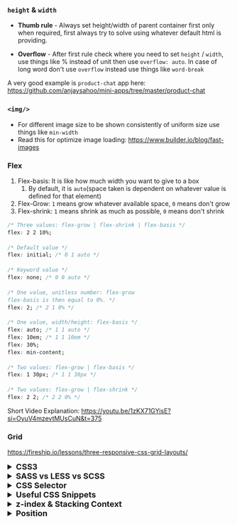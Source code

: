 ### `height` & `width`

- **Thumb rule** - Always set height/width of parent container first only when required, 
first always try to solve using whatever default html is providing.

- **Overflow** - After first rule check where you need to set `height` / `width`, use 
things like % instead of unit then use `overflow: auto`. In case of long word don't use 
`overflow` instead use things like `word-break`

A very good example is `product-chat` app here: https://github.com/anjaysahoo/mini-apps/tree/master/product-chat

### `<img/>`

- For different image size to be shown consistently of uniform size use things like `min-width`
- Read this for optimize image loading: https://www.builder.io/blog/fast-images


### Flex

1. Flex-basis: It is like how much width you want to give to a box
   1. By default, it is `auto`(space taken is dependent on whatever value is defined for that element)
2. Flex-Grow: `1` means grow whatever available space, `0` means don't grow
3. Flex-shrink: `1` means shrink as much as possible, `0` means don't shrink
```css
/* Three values: flex-grow | flex-shrink | flex-basis */
flex: 2 2 10%;

/* Default value */
flex: initial; /* 0 1 auto */

/* Keyword value */
flex: none; /* 0 0 auto */

/* One value, unitless number: flex-grow
flex-basis is then equal to 0%. */
flex: 2; /* 2 1 0% */

/* One value, width/height: flex-basis */
flex: auto; /* 1 1 auto */
flex: 10em; /* 1 1 10em */
flex: 30%;
flex: min-content;

/* Two values: flex-grow | flex-basis */
flex: 1 30px; /* 1 1 30px */

/* Two values: flex-grow | flex-shrink */
flex: 2 2; /* 2 2 0% */

```

Short Video Explanation: https://youtu.be/1zKX71GYisE?si=OyuV4mzevtMUsCuN&t=375

### Grid

https://fireship.io/lessons/three-responsive-css-grid-layouts/

<details >
 <summary style="font-size: large; font-weight: bold">CSS3</summary>

![img.png](img.png)

- Rounded Corners and Gradients. When CSS was released, developers used design images to create rounded corners with different gradients and structures
- Pseudo-classes. CSS supports pseudo-classes that let developers define a particular state of an HTML element. For example, developers can use the pseudo-class to highlight the links on a web page that a user has already clicked on or style an HTML element when the user's mouse hovers over it.
![img_1.png](img_1.png)
- https://www.simplilearn.com/difference-between-css-and-css3-article#:~:text=CSS3%20features%20the%20Selector%20concept,be%20applied%20to%20CSS%20styles.
</details>


<details >
 <summary style="font-size: large; font-weight: bold">SASS vs LESS vs SCSS</summary>

https://www.greatfrontend.com/questions/quiz/what-are-the-advantages-disadvantages-of-using-css-preprocessors

LESS stands for Leaner Style Sheets. It is a backward-compatible language extension for CSS. It allows us to use features like variables, nesting, mixins, etc, all in a CSS-compatible syntax. LESS is influenced by SASS and has influenced the newer “SCSS” syntax of SASS. LESS was used in Bootstrap 3 but was replaced by SASS in Bootstrap 4.

SASS (Syntactically Awesome Stylesheets), SCSS (Sassy CSS), and LESS (Leaner Style Sheets) are all CSS preprocessors that help in writing more maintainable and reusable CSS code. Here’s a detailed explanation of each with examples:

100 seconds short video: https://www.youtube.com/watch?v=akDIJa0AP5c&t=14s

### 1. SASS (Syntactically Awesome Stylesheets)

**SASS** is the original syntax of the SASS preprocessor. It uses indentation rather than braces and semicolons, making it cleaner and shorter.

#### Example
```sass
// Variables
$primary-color: #333

// Mixin
@mixin border-radius($radius) 
  -webkit-border-radius: $radius
  -moz-border-radius: $radius
  border-radius: $radius

// Nesting
nav 
  ul 
    margin: 0
    padding: 0
    list-style: none
  
  li 
    display: inline-block
    
  a 
    display: block
    padding: 6px 12px
    text-decoration: none

// Using mixin
.box 
  @include border-radius(10px)
  background: $primary-color
  color: #fff
  padding: 10px
```

#### SASS Functions
![img_2.png](img_2.png)
![img_3.png](img_3.png)



### 2. SCSS (Sassy CSS)

**SCSS** is a newer syntax of SASS and is fully compatible with CSS syntax. It uses braces and semicolons, making it easier for developers familiar with CSS to pick up.

#### Example
```scss
// Variables
$primary-color: #333;

// Mixin
@mixin border-radius($radius) {
  -webkit-border-radius: $radius;
  -moz-border-radius: $radius;
  border-radius: $radius;
}

// Nesting
nav {
  ul {
    margin: 0;
    padding: 0;
    list-style: none;
  }

  li {
    display: inline-block;
  }

  a {
    display: block;
    padding: 6px 12px;
    text-decoration: none;
  }
}

// Using mixin
.box {
  @include border-radius(10px);
  background: $primary-color;
  color: #fff;
  padding: 10px;
}
```

### 3. LESS (Leaner Style Sheets)

**LESS** is another CSS preprocessor similar to SASS/SCSS but with its own syntax and features. LESS is written in JavaScript and can be run on the client-side or server-side.

#### Example
```less
// Variables
@primary-color: #333;

// Mixin
.border-radius(@radius) {
  -webkit-border-radius: @radius;
  -moz-border-radius: @radius;
  border-radius: @radius;
}

// Nesting
nav {
  ul {
    margin: 0;
    padding: 0;
    list-style: none;
  }

  li {
    display: inline-block;
  }

  a {
    display: block;
    padding: 6px 12px;
    text-decoration: none;
  }
}

// Using mixin
.box {
  .border-radius(10px);
  background: @primary-color;
  color: #fff;
  padding: 10px;
}
```

### Key Differences

1. **Syntax**:
    - SASS uses indentation-based syntax without braces and semicolons.
    - SCSS uses CSS-like syntax with braces and semicolons.
    - LESS uses a syntax similar to SCSS but with some differences in features and functions.

2. **Features**:
    - All preprocessors support variables, nesting, mixins, and functions.
    - SASS/SCSS and LESS have different implementations and additional features (like loops and conditionals).

3. **Compatibility**:
    - SCSS is fully compatible with CSS, making it easier to transition from CSS.
    - LESS also supports a CSS-like syntax but might have some differences in advanced features.

4. **Compilation**:
    - SASS/SCSS is compiled using the Ruby-based `sass` or the Dart-based `dart-sass`.
    - LESS is typically compiled using JavaScript-based tools.
</details>


<details >
 <summary style="font-size: large; font-weight: bold">CSS Selector</summary>
Three basic types: element, class, and ID

1. **What are some of the "gotchas" for writing efficient CSS?**
   Firstly, understand that browsers match selectors from rightmost (key selector) to left. Browsers filter out elements in the DOM according to the key selector and traverse up its parent elements to determine matches. The shorter the length of the selector chain, the faster the browser can determine if that element matches the selector. Hence avoid key selectors that are tag and universal selectors. They match a large number of elements and browsers will have to do more work in determining if the parents do match.

BEM (Block Element Modifier) methodology recommends that everything has a single class, and, where you need hierarchy, that gets baked into the name of the class as well, this naturally makes the selector efficient and easy to override.

Be aware of which CSS properties trigger reflow, repaint, and compositing. Avoid writing styles that change the layout (trigger reflow) where possible.

https://www.greatfrontend.com/questions/quiz/what-are-some-of-the-gotchas-for-writing-efficient-css

2. **Explain how a browser determines what elements match a CSS selector.**

This question is related to the question about writing efficient CSS. Browsers match selectors from rightmost (key selector) to the left. Browsers filter out elements in the DOM according to the key selector and traverse up its parent elements to determine matches. The shorter the length of the selector chain, the faster the browser can determine if that element matches the selector.

For example, with a selector p span, browsers firstly find all the <span> elements and traverse up its parent all the way up to the root to find the <p> element. For a particular <span>, as soon as it finds a <p>, it knows that the <span> matches the selector, and can stop traversing its parents.
https://www.greatfrontend.com/questions/quiz/explain-how-a-browser-determines-what-elements-match-a-css-selector?format=quiz


https://developer.mozilla.org/en-US/docs/Learn/CSS/Building_blocks/Selectors
https://youtu.be/1h5StQJ8hww?si=Sxyq0sqt-IVHQR7c
</details>


<details >
 <summary style="font-size: large; font-weight: bold">Useful CSS Snippets</summary>

1. Always apply below css in root css file of project, putting it any where will not work
   
https://www.greatfrontend.com/questions/quiz/what-does-box-sizing-border-box-do-what-are-its-advantages?format=quiz
```css
*{
  box-sizing: border-box;/*So that padding & border are considered in height*/
}
```

2. Remove default style of button disabled. Put below CSS in class which is applied to the respective button
```css
.overriding-class-of-button {
   color: inherit;
}
```

3. Grid Layout
   
https://fireship.io/lessons/three-responsive-css-grid-layouts/
```css
.basic-grid {
    display: grid;
    gap: 1rem;
    grid-template-columns: repeat(auto-fill, minmax(240px, 1fr));
 }
```
</details>



<details >
 <summary style="font-size: large; font-weight: bold">z-index & Stacking Context</summary>

---
title: Describe `z-index` and how stacking context is formed.
---

The `z-index` property in CSS controls the vertical stacking order of elements that overlap. `z-index` only affects positioned elements (elements which have a `position` value which is not `static`) and its descendants or flex items.

Without any `z-index` value, elements stack in the order that they appear in the DOM (the lowest one down at the same hierarchy level appears on top). Elements with non-static positioning (and their children) will always appear on top of elements with default static positioning, regardless of the HTML hierarchy.

A stacking context is an element that contains a set of layers. Within a local stacking context, the `z-index` values of its children are set relative to that element rather than to the document root. Layers outside of that context — i.e. sibling elements of a local stacking context — can't sit between layers within it. **If an element B sits on top of element A, a child element of element A, element C, can never be higher than element B even if element C has a higher `z-index` than element B.**

Each stacking context is self-contained - after the element's contents are stacked, the whole element is considered in the stacking order of the parent stacking context. A handful of CSS properties trigger a new stacking context, such as `opacity` less than 1, `filter` that is not `none`, and `transform` that is not`none`.

_**Note**: What exactly qualifies an element to create a stacking context is listed in this long set of [rules](https://developer.mozilla.org/en-US/docs/Web/CSS/CSS_Positioning/Understanding_z_index/The_stacking_context#The_stacking_context)._

For Video explanation: https://www.youtube.com/watch?v=uS8l4YRXbaw
</details>


<details >
 <summary style="font-size: large; font-weight: bold">Position</summary>

-
![img_4.png](img_4.png)
You always use `absolute` along with `relative` to position element in respect to its parent.

- `relative` alone is not that useful, because if you make something `relative` it just go out of the flow of the page.

https://www.youtube.com/watch?v=jx5jmI0UlXU


A positioned element is an element whose computed `position` property is either `relative`, `absolute`, `fixed` or `sticky`.

- `static`: The default position; the element will flow into the page as it normally would. The `top`, `right`, `bottom`, `left` and `z-index` properties do not apply.
- `relative`: The element's position is adjusted relative to itself, without changing layout (and thus leaving a gap for the element where it would have been had it not been positioned).
- `absolute`: The element is removed from the flow of the page and positioned at a specified position relative to its closest positioned ancestor if any, or otherwise relative to the initial containing block. Absolutely-positioned boxes can have margins, and they do not collapse with any other margins. These elements do not affect the position of other elements.
- `fixed`: The element is removed from the flow of the page and positioned at a specified position relative to the viewport and doesn't move when scrolled.
- `sticky`: Sticky positioning is a hybrid of relative and fixed positioning. The element is treated as `relative` positioned until it crosses a specified threshold, at which point it is treated as `fixed`-positioned.
</details>
